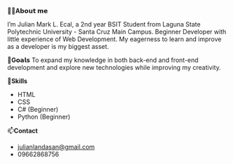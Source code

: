 🧑‍💻**A𝗯𝗼𝘂𝘁 𝗺𝗲**

I’m Julian Mark L. Ecal, a 2nd year BSIT Student from Laguna State Polytechnic University - Santa Cruz Main Campus. Beginner Developer with little experience of Web Development. My eagerness to learn and improve as a developer is my biggest asset.

🎯**G𝗼𝗮𝗹𝘀**
To expand my knowledge in both back-end and front-end development and explore new technologies while improving my creativity.

🚀**Skills**
* HTML
* CSS
* C# (Beginner)
* Python (Beginner)

📫**Contact**
* julianlandasan@gmail.com
* 09662868756
